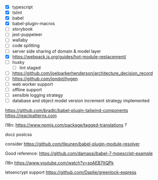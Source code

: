 - [x] typescript
- [x] tslint
- [x] babel
- [x] babel-plugin-macros
- [ ] storybook
- [ ] jest-puppeteer
- [ ] wallaby
- [ ] code splitting
- [ ] server side sharing of domain & model layer
- [x] https://webpack.js.org/guides/hot-module-replacement/
- [ ] husky
  - [ ] lint staged
- [ ] https://github.com/joelparkerhenderson/architecture_decision_record
- [ ] https://github.com/jondot/hygen
- [ ] web worker support
- [ ] offline support
- [ ] sensible logging strategy
- [ ] database and object model version increment strategy implemented

https://github.com/bradlc/babel-plugin-tailwind-components
https://reactpatterns.com

i18n: https://www.npmjs.com/package/tagged-translations ?

docz
postcss

consider https://github.com/tleunen/babel-plugin-module-resolver

Good reference: https://github.com/damassi/babel-7-typescript-example

i18n https://www.youtube.com/watch?v=soAEB7ltQPk

letsencrypt support https://github.com/Daplie/greenlock-express
